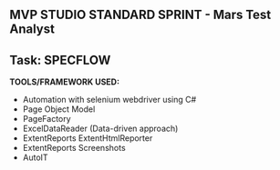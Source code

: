 ## MVP STUDIO STANDARD SPRINT - Mars Test Analyst


## Task: SPECFLOW

**TOOLS/FRAMEWORK USED:**
- Automation with selenium webdriver using C#
- Page Object Model
- PageFactory
- ExcelDataReader (Data-driven approach)
- ExtentReports ExtentHtmlReporter
- ExtentReports Screenshots
- AutoIT
